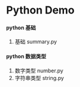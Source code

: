 ﻿# Python Demo


#### python 基础
1. 基础 summary.py

#### python 数据类型
1. 数字类型 number.py
2. 字符串类型 string.py   
